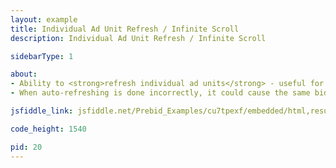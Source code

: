 ```yaml
---
layout: example
title: Individual Ad Unit Refresh / Infinite Scroll
description: Individual Ad Unit Refresh / Infinite Scroll

sidebarType: 1

about:
- Ability to <strong>refresh individual ad units</strong> - useful for infinite scrolling ad slots
- When auto-refreshing is done incorrectly, it could cause the same bids to be rendered repeatedly. For instance, when googletag.pubads.refresh() is called directly without removing the PBJS targeting, the same hb_ variables get re-sent to GAM, re-chosen, and re-rendered. Over and over without ever asking PBJS for updated targeting variables.  Please see <a href="/dev-docs/publisher-api-reference/setConfig.html#setConfig-auctionOptions">Auction Options</a> for more info.

jsfiddle_link: jsfiddle.net/Prebid_Examples/cu7tpexf/embedded/html,result

code_height: 1540

pid: 20
---
```

